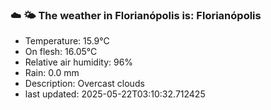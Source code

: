 ### ☁️ 🌤️  The weather in Florianópolis is: Florianópolis

- Temperature: 15.9°C
- On flesh: 16.05°C
- Relative air humidity: 96%
- Rain: 0.0 mm
- Description: Overcast clouds
- last updated: 2025-05-22T03:10:32.712425
